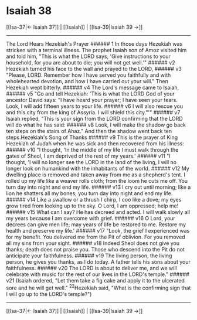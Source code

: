 # Isaiah 38

[[Isa-37|← Isaiah 37]] | [[Isaiah]] | [[Isa-39|Isaiah 39 →]]
***

The Lord Hears Hezekiah's Prayer ###### 1 In those days Hezekiah was stricken with a terminal illness. The prophet Isaiah son of Amoz visited him and told him, "This is what the LORD says, 'Give instructions to your household, for you are about to die; you will not get well.'" ###### v2 Hezekiah turned his face to the wall and prayed to the LORD, ###### v3 "Please, LORD. Remember how I have served you faithfully and with wholehearted devotion, and how I have carried out your will." Then Hezekiah wept bitterly. ###### v4 The Lord's message came to Isaiah, ###### v5 "Go and tell Hezekiah: 'This is what the LORD God of your ancestor David says: "I have heard your prayer; I have seen your tears. Look, I will add fifteen years to your life. ###### v6 I will also rescue you and this city from the king of Assyria. I will shield this city."'" ###### v7 Isaiah replied, "This is your sign from the LORD confirming that the LORD will do what he has said: ###### v8 Look, I will make the shadow go back ten steps on the stairs of Ahaz." And then the shadow went back ten steps.Hezekiah's Song of Thanks ###### v9 This is the prayer of King Hezekiah of Judah when he was sick and then recovered from his illness: ###### v10 "I thought, 'In the middle of my life I must walk through the gates of Sheol, I am deprived of the rest of my years.' ###### v11 "I thought, 'I will no longer see the LORD in the land of the living, I will no longer look on humankind with the inhabitants of the world. ###### v12 My dwelling place is removed and taken away from me as a shepherd's tent. I rolled up my life like a weaver rolls cloth; from the loom he cuts me off. You turn day into night and end my life. ###### v13 I cry out until morning; like a lion he shatters all my bones; you turn day into night and end my life. ###### v14 Like a swallow or a thrush I chirp, I coo like a dove; my eyes grow tired from looking up to the sky. O Lord, I am oppressed; help me! ###### v15 What can I say? He has decreed and acted. I will walk slowly all my years because I am overcome with grief. ###### v16 O Lord, your decrees can give men life; may years of life be restored to me. Restore my health and preserve my life.' ###### v17 "Look, the grief I experienced was for my benefit. You delivered me from the Pit of oblivion. For you removed all my sins from your sight. ###### v18 Indeed Sheol does not give you thanks; death does not praise you. Those who descend into the Pit do not anticipate your faithfulness. ###### v19 The living person, the living person, he gives you thanks, as I do today. A father tells his sons about your faithfulness. ###### v20 The LORD is about to deliver me, and we will celebrate with music for the rest of our lives in the LORD's temple." ###### v21 (Isaiah ordered, "Let them take a fig cake and apply it to the ulcerated sore and he will get well." <sup class="versenum mid-line">22</sup>Hezekiah said, "What is the confirming sign that I will go up to the LORD's temple?")

***
[[Isa-37|← Isaiah 37]] | [[Isaiah]] | [[Isa-39|Isaiah 39 →]]
